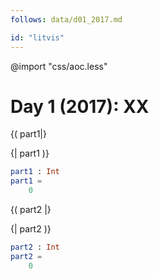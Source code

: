 ```yaml
---
follows: data/d01_2017.md

id: "litvis"
---
```


@import "css/aoc.less"

# Day 1 (2017): XX

{( part1|}

{| part1 )}

```elm {l r}
part1 : Int
part1 =
    0
```

{( part2 |}

{| part2 )}

```elm {l r}
part2 : Int
part2 =
    0
```
